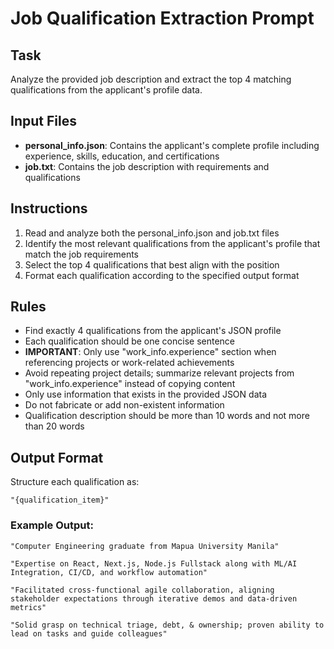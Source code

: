 # Job Qualification Extraction Prompt

## Task
Analyze the provided job description and extract the top 4 matching qualifications from the applicant's profile data.

## Input Files
- **personal_info.json**: Contains the applicant's complete profile including experience, skills, education, and certifications
- **job.txt**: Contains the job description with requirements and qualifications

## Instructions
1. Read and analyze both the personal_info.json and job.txt files
2. Identify the most relevant qualifications from the applicant's profile that match the job requirements
3. Select the top 4 qualifications that best align with the position
4. Format each qualification according to the specified output format

## Rules
- Find exactly 4 qualifications from the applicant's JSON profile
- Each qualification should be one concise sentence
- **IMPORTANT**: Only use "work_info.experience" section when referencing projects or work-related achievements
- Avoid repeating project details; summarize relevant projects from "work_info.experience" instead of copying content
- Only use information that exists in the provided JSON data
- Do not fabricate or add non-existent information
- Qualification description should be more than 10 words and not more than 20 words

## Output Format
Structure each qualification as:
```
"{qualification_item}"
```

### Example Output:
```
"Computer Engineering graduate from Mapua University Manila"

"Expertise on React, Next.js, Node.js Fullstack along with ML/AI Integration, CI/CD, and workflow automation"

"Facilitated cross-functional agile collaboration, aligning stakeholder expectations through iterative demos and data-driven metrics"

"Solid grasp on technical triage, debt, & ownership; proven ability to lead on tasks and guide colleagues"
```